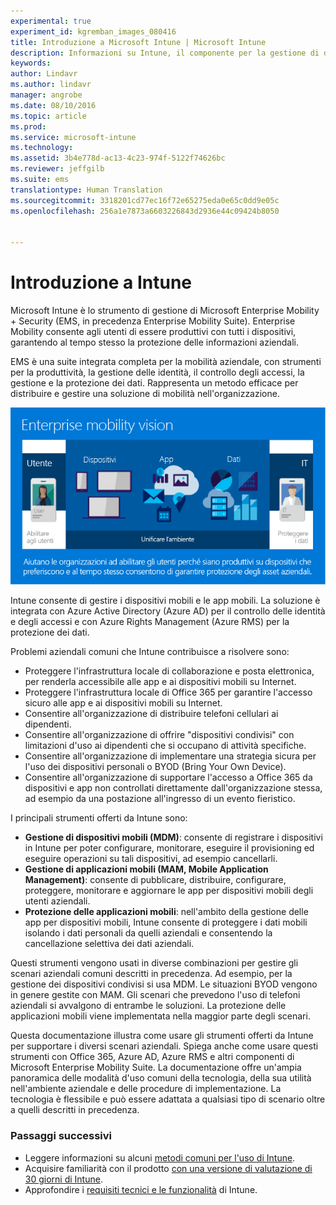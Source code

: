 ```yaml
---
experimental: true
experiment_id: kgremban_images_080416
title: Introduzione a Microsoft Intune | Microsoft Intune
description: Informazioni su Intune, il componente per la gestione di dispositivi mobili della soluzione Enterprise Mobility + Security.
keywords: 
author: Lindavr
ms.author: lindavr
manager: angrobe
ms.date: 08/10/2016
ms.topic: article
ms.prod: 
ms.service: microsoft-intune
ms.technology: 
ms.assetid: 3b4e778d-ac13-4c23-974f-5122f74626bc
ms.reviewer: jeffgilb
ms.suite: ems
translationtype: Human Translation
ms.sourcegitcommit: 3318201cd77ec16f72e65275eda0e65c0dd9e05c
ms.openlocfilehash: 256a1e7873a6603226843d2936e44c09424b8050


---
```


# Introduzione a Intune
Microsoft Intune è lo strumento di gestione di Microsoft Enterprise Mobility + Security (EMS, in precedenza Enterprise Mobility Suite). Enterprise Mobility consente agli utenti di essere produttivi con tutti i dispositivi, garantendo al tempo stesso la protezione delle informazioni aziendali.  

EMS è una suite integrata completa per la mobilità aziendale, con strumenti per la produttività, la gestione delle identità, il controllo degli accessi, la gestione e la protezione dei dati. Rappresenta un metodo efficace per distribuire e gestire una soluzione di mobilità nell'organizzazione.  

![Immagine della visione della mobilità aziendale](..\media\em-vision.png)

Intune consente di gestire i dispositivi mobili e le app mobili. La soluzione è integrata con Azure Active Directory (Azure AD) per il controllo delle identità e degli accessi e con Azure Rights Management (Azure RMS) per la protezione dei dati.  

Problemi aziendali comuni che Intune contribuisce a risolvere sono:

* Proteggere l'infrastruttura locale di collaborazione e posta elettronica, per renderla accessibile alle app e ai dispositivi mobili su Internet.
* Proteggere l'infrastruttura locale di Office 365 per garantire l'accesso sicuro alle app e ai dispositivi mobili su Internet.
* Consentire all'organizzazione di distribuire telefoni cellulari ai dipendenti.
* Consentire all'organizzazione di offrire "dispositivi condivisi" con limitazioni d'uso ai dipendenti che si occupano di attività specifiche.
* Consentire all'organizzazione di implementare una strategia sicura per l'uso dei dispositivi personali o BYOD (Bring Your Own Device).
* Consentire all'organizzazione di supportare l'accesso a Office 365 da dispositivi e app non controllati direttamente dall'organizzazione stessa, ad esempio da una postazione all'ingresso di un evento fieristico.

I principali strumenti offerti da Intune sono:
* **Gestione di dispositivi mobili (MDM)**: consente di registrare i dispositivi in Intune per poter configurare, monitorare, eseguire il provisioning ed eseguire operazioni su tali dispositivi, ad esempio cancellarli.
* **Gestione di applicazioni mobili (MAM, Mobile Application Management)**: consente di pubblicare, distribuire, configurare, proteggere, monitorare e aggiornare le app per dispositivi mobili degli utenti aziendali.
* **Protezione delle applicazioni mobili**: nell'ambito della gestione delle app per dispositivi mobili, Intune consente di proteggere i dati mobili isolando i dati personali da quelli aziendali e consentendo la cancellazione selettiva dei dati aziendali.

Questi strumenti vengono usati in diverse combinazioni per gestire gli scenari aziendali comuni descritti in precedenza. Ad esempio, per la gestione dei dispositivi condivisi si usa MDM. Le situazioni BYOD vengono in genere gestite con MAM. Gli scenari che prevedono l'uso di telefoni aziendali si avvalgono di entrambe le soluzioni. La protezione delle applicazioni mobili viene implementata nella maggior parte degli scenari.

Questa documentazione illustra come usare gli strumenti offerti da Intune per supportare i diversi scenari aziendali.  Spiega anche come usare questi strumenti con Office 365, Azure AD, Azure RMS e altri componenti di Microsoft Enterprise Mobility Suite. La documentazione offre un'ampia panoramica delle modalità d'uso comuni della tecnologia, della sua utilità nell'ambiente aziendale e delle procedure di implementazione. La tecnologia è flessibile e può essere adattata a qualsiasi tipo di scenario oltre a quelli descritti in precedenza.

### Passaggi successivi
* Leggere informazioni su alcuni [metodi comuni per l'uso di Intune](common-ways-to-use-intune.md).
* Acquisire familiarità con il prodotto [con una versione di valutazione di 30 giorni di Intune](get-started-with-a-30-day-trial-of-microsoft-intune.md).
* Approfondire i [requisiti tecnici e le funzionalità](/intune/get-started/what-to-know-before-you-start-microsoft-intune) di Intune.



<!--HONumber=Oct16_HO2-->



